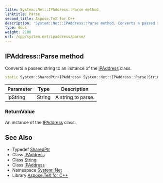 ```yaml
---
title: System::Net::IPAddress::Parse method
linktitle: Parse
second_title: Aspose.TeX for C++
description: 'System::Net::IPAddress::Parse method. Converts a passed string to an instance of the IPAddress class in C++.'
type: docs
weight: 2100
url: /cpp/system.net/ipaddress/parse/
---
```

## IPAddress::Parse method


Converts a passed string to an instance of the [IPAddress](../) class.

```cpp
static System::SharedPtr<IPAddress> System::Net::IPAddress::Parse(String ipString)
```


| Parameter | Type | Description |
| --- | --- | --- |
| ipString | String | A string to parse. |

### ReturnValue

An instance of the [IPAddress](../) class.

## See Also

* Typedef [SharedPtr](../../../system/sharedptr/)
* Class [IPAddress](../)
* Class [String](../../../system/string/)
* Class [IPAddress](../)
* Namespace [System::Net](../../)
* Library [Aspose.TeX for C++](../../../)
